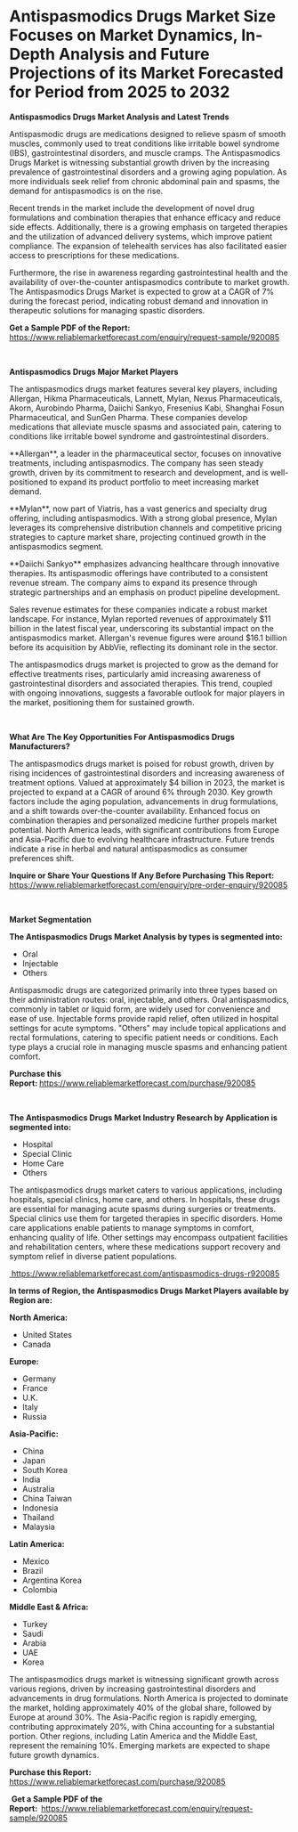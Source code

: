 <p><h1>Antispasmodics Drugs Market Size Focuses on Market Dynamics, In-Depth Analysis and Future Projections of its Market Forecasted for Period from 2025 to 2032</h1></p><p><strong>Antispasmodics Drugs Market Analysis and Latest Trends</strong></p>
<p><p>Antispasmodic drugs are medications designed to relieve spasm of smooth muscles, commonly used to treat conditions like irritable bowel syndrome (IBS), gastrointestinal disorders, and muscle cramps. The Antispasmodics Drugs Market is witnessing substantial growth driven by the increasing prevalence of gastrointestinal disorders and a growing aging population. As more individuals seek relief from chronic abdominal pain and spasms, the demand for antispasmodics is on the rise.</p><p>Recent trends in the market include the development of novel drug formulations and combination therapies that enhance efficacy and reduce side effects. Additionally, there is a growing emphasis on targeted therapies and the utilization of advanced delivery systems, which improve patient compliance. The expansion of telehealth services has also facilitated easier access to prescriptions for these medications.</p><p>Furthermore, the rise in awareness regarding gastrointestinal health and the availability of over-the-counter antispasmodics contribute to market growth. The Antispasmodics Drugs Market is expected to grow at a CAGR of 7% during the forecast period, indicating robust demand and innovation in therapeutic solutions for managing spastic disorders.</p></p>
<p><strong>Get a Sample PDF of the Report:&nbsp;</strong> <a href="https://www.reliablemarketforecast.com/enquiry/request-sample/920085?utm_campaign=3575&utm_medium=2&utm_source=Github&utm_content=ia&utm_term=17042025&utm_id=antispasmodics-drugs">https://www.reliablemarketforecast.com/enquiry/request-sample/920085</a></p>
<p>&nbsp;</p>
<p><strong>Antispasmodics Drugs Major Market Players</strong></p>
<p><p>The antispasmodics drugs market features several key players, including Allergan, Hikma Pharmaceuticals, Lannett, Mylan, Nexus Pharmaceuticals, Akorn, Aurobindo Pharma, Daiichi Sankyo, Fresenius Kabi, Shanghai Fosun Pharmaceutical, and SunGen Pharma. These companies develop medications that alleviate muscle spasms and associated pain, catering to conditions like irritable bowel syndrome and gastrointestinal disorders.</p><p>**Allergan**, a leader in the pharmaceutical sector, focuses on innovative treatments, including antispasmodics. The company has seen steady growth, driven by its commitment to research and development, and is well-positioned to expand its product portfolio to meet increasing market demand.</p><p>**Mylan**, now part of Viatris, has a vast generics and specialty drug offering, including antispasmodics. With a strong global presence, Mylan leverages its comprehensive distribution channels and competitive pricing strategies to capture market share, projecting continued growth in the antispasmodics segment.</p><p>**Daiichi Sankyo** emphasizes advancing healthcare through innovative therapies. Its antispasmodic offerings have contributed to a consistent revenue stream. The company aims to expand its presence through strategic partnerships and an emphasis on product pipeline development.</p><p>Sales revenue estimates for these companies indicate a robust market landscape. For instance, Mylan reported revenues of approximately $11 billion in the latest fiscal year, underscoring its substantial impact on the antispasmodics market. Allergan's revenue figures were around $16.1 billion before its acquisition by AbbVie, reflecting its dominant role in the sector.</p><p>The antispasmodics drugs market is projected to grow as the demand for effective treatments rises, particularly amid increasing awareness of gastrointestinal disorders and associated therapies. This trend, coupled with ongoing innovations, suggests a favorable outlook for major players in the market, positioning them for sustained growth.</p></p>
<p>&nbsp;</p>
<p><strong>What Are The Key Opportunities For Antispasmodics Drugs Manufacturers?</strong></p>
<p><p>The antispasmodics drugs market is poised for robust growth, driven by rising incidences of gastrointestinal disorders and increasing awareness of treatment options. Valued at approximately $4 billion in 2023, the market is projected to expand at a CAGR of around 6% through 2030. Key growth factors include the aging population, advancements in drug formulations, and a shift towards over-the-counter availability. Enhanced focus on combination therapies and personalized medicine further propels market potential. North America leads, with significant contributions from Europe and Asia-Pacific due to evolving healthcare infrastructure. Future trends indicate a rise in herbal and natural antispasmodics as consumer preferences shift.</p></p>
<p><strong>Inquire or Share Your Questions If Any Before Purchasing This Report:</strong> <a href="https://www.reliablemarketforecast.com/enquiry/pre-order-enquiry/920085?utm_campaign=3575&utm_medium=2&utm_source=Github&utm_content=ia&utm_term=17042025&utm_id=antispasmodics-drugs">https://www.reliablemarketforecast.com/enquiry/pre-order-enquiry/920085</a></p>
<p>&nbsp;</p>
<p><strong>Market Segmentation</strong></p>
<p><strong>The Antispasmodics Drugs Market Analysis by types is segmented into:</strong></p>
<p><ul><li>Oral</li><li>Injectable</li><li>Others</li></ul></p>
<p><p>Antispasmodic drugs are categorized primarily into three types based on their administration routes: oral, injectable, and others. Oral antispasmodics, commonly in tablet or liquid form, are widely used for convenience and ease of use. Injectable forms provide rapid relief, often utilized in hospital settings for acute symptoms. "Others" may include topical applications and rectal formulations, catering to specific patient needs or conditions. Each type plays a crucial role in managing muscle spasms and enhancing patient comfort.</p></p>
<p><strong>Purchase this Report:&nbsp;</strong><a href="https://www.reliablemarketforecast.com/purchase/920085?utm_campaign=3575&utm_medium=2&utm_source=Github&utm_content=ia&utm_term=17042025&utm_id=antispasmodics-drugs">https://www.reliablemarketforecast.com/purchase/920085</a></p>
<p>&nbsp;</p>
<p><strong>The Antispasmodics Drugs Market Industry Research by Application is segmented into:</strong></p>
<p><ul><li>Hospital</li><li>Special Clinic</li><li>Home Care</li><li>Others</li></ul></p>
<p><p>The antispasmodics drugs market caters to various applications, including hospitals, special clinics, home care, and others. In hospitals, these drugs are essential for managing acute spasms during surgeries or treatments. Special clinics use them for targeted therapies in specific disorders. Home care applications enable patients to manage symptoms in comfort, enhancing quality of life. Other settings may encompass outpatient facilities and rehabilitation centers, where these medications support recovery and symptom relief in diverse patient populations.</p></p>
<p><a href="https://www.reliablemarketforecast.com/antispasmodics-drugs-r920085?utm_campaign=3575&utm_medium=2&utm_source=Github&utm_content=ia&utm_term=17042025&utm_id=antispasmodics-drugs">&nbsp;https://www.reliablemarketforecast.com/antispasmodics-drugs-r920085</a></p>
<p><strong>In terms of Region, the Antispasmodics Drugs Market Players available by Region are:</strong></p>
<p>
    <p> <strong> North America: </strong>
        <ul>
            <li>United States</li>
            <li>Canada</li>
        </ul>
        </p> 
    <p> <strong> Europe: </strong>
        <ul>
            <li>Germany</li>
            <li>France</li>
            <li>U.K.</li>
            <li>Italy</li>
            <li>Russia</li>
        </ul>
        </p> 
    <p> <strong> Asia-Pacific: </strong>
        <ul>
            <li>China</li>
            <li>Japan</li>
            <li>South Korea</li>
            <li>India</li>
            <li>Australia</li>
            <li>China Taiwan</li>
            <li>Indonesia</li>
            <li>Thailand</li>
            <li>Malaysia</li>
        </ul>
        </p> 
    <p> <strong> Latin America: </strong>
        <ul>
            <li>Mexico</li>
            <li>Brazil</li>
            <li>Argentina Korea</li>
            <li>Colombia</li>
        </ul>
        </p> 
    <p> <strong> Middle East & Africa: </strong>
        <ul>
            <li>Turkey</li>
            <li>Saudi</li>
            <li>Arabia</li>
            <li>UAE</li>
            <li>Korea</li>
        </ul>
    </p>
    </p>
<p><p>The antispasmodics drugs market is witnessing significant growth across various regions, driven by increasing gastrointestinal disorders and advancements in drug formulations. North America is projected to dominate the market, holding approximately 40% of the global share, followed by Europe at around 30%. The Asia-Pacific region is rapidly emerging, contributing approximately 20%, with China accounting for a substantial portion. Other regions, including Latin America and the Middle East, represent the remaining 10%. Emerging markets are expected to shape future growth dynamics.</p></p>
<p><strong>Purchase this Report: </strong><a href="https://www.reliablemarketforecast.com/purchase/920085?utm_campaign=3575&utm_medium=2&utm_source=Github&utm_content=ia&utm_term=17042025&utm_id=antispasmodics-drugs">https://www.reliablemarketforecast.com/purchase/920085</a></p>
<p>&nbsp;<strong>Get a Sample PDF of the Report:&nbsp;&nbsp;</strong><a href="https://www.reliablemarketforecast.com/enquiry/request-sample/920085?utm_campaign=3575&utm_medium=2&utm_source=Github&utm_content=ia&utm_term=17042025&utm_id=antispasmodics-drugs">https://www.reliablemarketforecast.com/enquiry/request-sample/920085</a></p>
<p><strong></strong></p>
<p><p></p><p></p><p></p></p>